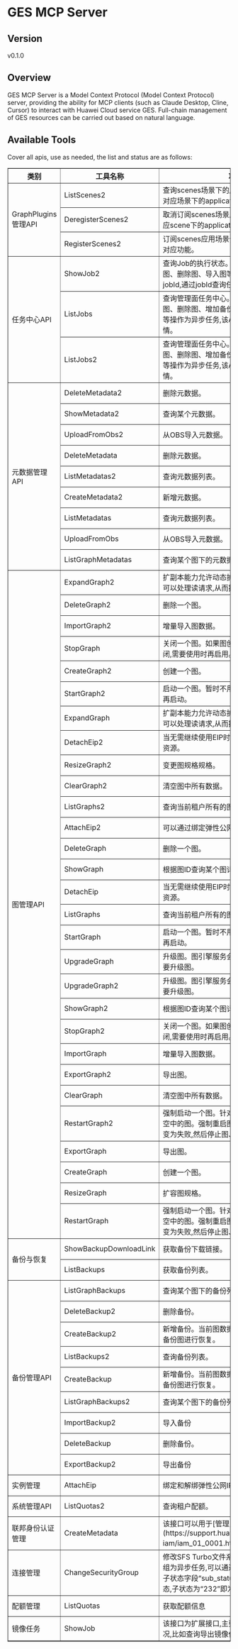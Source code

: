 # GES MCP Server 


## Version
v0.1.0

## Overview

GES MCP Server is a Model Context Protocol (Model Context Protocol) server, providing the ability for MCP clients (such as Claude Desktop, Cline, Cursor) to interact with Huawei Cloud service GES. Full-chain management of GES resources can be carried out based on natural language.

## Available Tools
Cover all apis, use as needed, the list and status are as follows:

<html>
    <head></head>
    <body>
        <table border="1" cellspacing="0" cellpadding="5">
            <tbody>
                <tr>
                    <th>类别</th>
                    <th>工具名称</th>
                    <th>功能描述</th>
                    <th>状态</th>
                </tr>
                <tr>
                    <td rowspan="3">GraphPlugins管理API</td>
                    <td>ListScenes2</td>
                    <td>查询scenes场景下的应用分析能力详情,可以获得对应场景下的application、参数和功能介绍详情。</td>
                    <td>To be tested</td>
                </tr>
                <tr>
                    <td>DeregisterScenes2</td>
                    <td>取消订阅scenes场景应用分析能力,取消订阅后对应scene下的application业务面API将不能使用。</td>
                    <td>To be tested</td>
                </tr>
                <tr>
                    <td>RegisterScenes2</td>
                    <td>订阅scenes应用场景分析能力,便于业务面API使用对应功能。</td>
                    <td>To be tested</td>
                </tr>
                <tr>
                    <td rowspan="3">任务中心API</td>
                    <td>ShowJob2</td>
                    <td>查询Job的执行状态。对创建图、关闭图、启动图、删除图、导入图等异步API命令下发后,会返回jobId,通过jobId查询任务的执行状态。</td>
                    <td>To be tested</td>
                </tr>
                <tr>
                    <td>ListJobs</td>
                    <td>查询管理面任务中心。当前创建图、关闭图、启动图、删除图、增加备份、导入图、导出图、升级图等操作为异步任务,该API用于查询这些任务的详情。</td>
                    <td>To be tested</td>
                </tr>
                <tr>
                    <td>ListJobs2</td>
                    <td>查询管理面任务中心。当前创建图、关闭图、启动图、删除图、增加备份、导入图、导出图、升级图等操作为异步任务,该API用于查询这些任务的详情。</td>
                    <td>To be tested</td>
                </tr>
                <tr>
                    <td rowspan="9">元数据管理API</td>
                    <td>DeleteMetadata2</td>
                    <td>删除元数据。</td>
                    <td>To be tested</td>
                </tr>
                <tr>
                    <td>ShowMetadata2</td>
                    <td>查询某个元数据。</td>
                    <td>To be tested</td>
                </tr>
                <tr>
                    <td>UploadFromObs2</td>
                    <td>从OBS导入元数据。</td>
                    <td>To be tested</td>
                </tr>
                <tr>
                    <td>DeleteMetadata</td>
                    <td>删除元数据。</td>
                    <td>To be tested</td>
                </tr>
                <tr>
                    <td>ListMetadatas2</td>
                    <td>查询元数据列表。</td>
                    <td>To be tested</td>
                </tr>
                <tr>
                    <td>CreateMetadata2</td>
                    <td>新增元数据。</td>
                    <td>To be tested</td>
                </tr>
                <tr>
                    <td>ListMetadatas</td>
                    <td>查询元数据列表。</td>
                    <td>To be tested</td>
                </tr>
                <tr>
                    <td>UploadFromObs</td>
                    <td>从OBS导入元数据。</td>
                    <td>To be tested</td>
                </tr>
                <tr>
                    <td>ListGraphMetadatas</td>
                    <td>查询某个图下的元数据。</td>
                    <td>To be tested</td>
                </tr>
                <tr>
                    <td rowspan="29">图管理API</td>
                    <td>ExpandGraph2</td>
                    <td>扩副本能力允许动态扩容多个从节点,扩容的从节点可以处理读请求,从而提高读请求性能。</td>
                    <td>To be tested</td>
                </tr>
                <tr>
                    <td>DeleteGraph2</td>
                    <td>删除一个图。</td>
                    <td>To be tested</td>
                </tr>
                <tr>
                    <td>ImportGraph2</td>
                    <td>增量导入图数据。</td>
                    <td>To be tested</td>
                </tr>
                <tr>
                    <td>StopGraph</td>
                    <td>关闭一个图。如果图创建好了,暂时不用可以先关闭,需要使用时再启用。</td>
                    <td>To be tested</td>
                </tr>
                <tr>
                    <td>CreateGraph2</td>
                    <td>创建一个图。</td>
                    <td>To be tested</td>
                </tr>
                <tr>
                    <td>StartGraph2</td>
                    <td>启动一个图。暂时不用的图可以先关闭,需要使用时再启动。</td>
                    <td>To be tested</td>
                </tr>
                <tr>
                    <td>ExpandGraph</td>
                    <td>扩副本能力允许动态扩容多个从节点,扩容的从节点可以处理读请求,从而提高读请求性能。</td>
                    <td>To be tested</td>
                </tr>
                <tr>
                    <td>DetachEip2</td>
                    <td>当无需继续使用EIP时,您可通过解绑EIP来释放网络资源。</td>
                    <td>To be tested</td>
                </tr>
                <tr>
                    <td>ResizeGraph2</td>
                    <td>变更图规格规格。</td>
                    <td>To be tested</td>
                </tr>
                <tr>
                    <td>ClearGraph2</td>
                    <td>清空图中所有数据。</td>
                    <td>To be tested</td>
                </tr>
                <tr>
                    <td>ListGraphs2</td>
                    <td>查询当前租户所有的图。</td>
                    <td>To be tested</td>
                </tr>
                <tr>
                    <td>AttachEip2</td>
                    <td>可以通过绑定弹性公网IP(简称EIP)访问GES服务。</td>
                    <td>To be tested</td>
                </tr>
                <tr>
                    <td>DeleteGraph</td>
                    <td>删除一个图。</td>
                    <td>To be tested</td>
                </tr>
                <tr>
                    <td>ShowGraph</td>
                    <td>根据图ID查询某个图详情。</td>
                    <td>To be tested</td>
                </tr>
                <tr>
                    <td>DetachEip</td>
                    <td>当无需继续使用EIP时,您可通过解绑EIP来释放网络资源。</td>
                    <td>To be tested</td>
                </tr>
                <tr>
                    <td>ListGraphs</td>
                    <td>查询当前租户所有的图。</td>
                    <td>To be tested</td>
                </tr>
                <tr>
                    <td>StartGraph</td>
                    <td>启动一个图。暂时不用的图可以先关闭,需要使用时再启动。</td>
                    <td>To be tested</td>
                </tr>
                <tr>
                    <td>UpgradeGraph</td>
                    <td>升级图。图引擎服务会定期升级版本,用户可根据需要升级图。</td>
                    <td>To be tested</td>
                </tr>
                <tr>
                    <td>UpgradeGraph2</td>
                    <td>升级图。图引擎服务会定期升级版本,用户可根据需要升级图。</td>
                    <td>To be tested</td>
                </tr>
                <tr>
                    <td>ShowGraph2</td>
                    <td>根据图ID查询某个图详情。</td>
                    <td>To be tested</td>
                </tr>
                <tr>
                    <td>StopGraph2</td>
                    <td>关闭一个图。如果图创建好了,暂时不用可以先关闭,需要使用时再启用。</td>
                    <td>To be tested</td>
                </tr>
                <tr>
                    <td>ImportGraph</td>
                    <td>增量导入图数据。</td>
                    <td>To be tested</td>
                </tr>
                <tr>
                    <td>ExportGraph2</td>
                    <td>导出图。</td>
                    <td>To be tested</td>
                </tr>
                <tr>
                    <td>ClearGraph</td>
                    <td>清空图中所有数据。</td>
                    <td>To be tested</td>
                </tr>
                <tr>
                    <td>RestartGraph2</td>
                    <td>强制启动一个图。针对导入、导出 、运行中 、清空中的图。强制重启图,会将该图执行中的异步任务变为失败,然后停止图、启动图到运行状态。</td>
                    <td>To be tested</td>
                </tr>
                <tr>
                    <td>ExportGraph</td>
                    <td>导出图。</td>
                    <td>To be tested</td>
                </tr>
                <tr>
                    <td>CreateGraph</td>
                    <td>创建一个图。</td>
                    <td>To be tested</td>
                </tr>
                <tr>
                    <td>ResizeGraph</td>
                    <td>扩容图规格。</td>
                    <td>To be tested</td>
                </tr>
                <tr>
                    <td>RestartGraph</td>
                    <td>强制启动一个图。针对导入、导出 、运行中 、清空中的图。强制重启图,会将该图执行中的异步任务变为失败,然后停止图、启动图到运行状态。</td>
                    <td>To be tested</td>
                </tr>
                <tr>
                    <td rowspan="2">备份与恢复</td>
                    <td>ShowBackupDownloadLink</td>
                    <td>获取备份下载链接。</td>
                    <td>To be tested</td>
                </tr>
                <tr>
                    <td>ListBackups</td>
                    <td>获取备份列表。</td>
                    <td>To be tested</td>
                </tr>
                <tr>
                    <td rowspan="9">备份管理API</td>
                    <td>ListGraphBackups</td>
                    <td>查询某个图下的备份列表。</td>
                    <td>To be tested</td>
                </tr>
                <tr>
                    <td>DeleteBackup2</td>
                    <td>删除备份。</td>
                    <td>To be tested</td>
                </tr>
                <tr>
                    <td>CreateBackup2</td>
                    <td>新增备份。当前图数据出现错误或故障时,可以启动备份图进行恢复。</td>
                    <td>To be tested</td>
                </tr>
                <tr>
                    <td>ListBackups2</td>
                    <td>查询备份列表。</td>
                    <td>To be tested</td>
                </tr>
                <tr>
                    <td>CreateBackup</td>
                    <td>新增备份。当前图数据出现错误或故障时,可以启动备份图进行恢复。</td>
                    <td>To be tested</td>
                </tr>
                <tr>
                    <td>ListGraphBackups2</td>
                    <td>查询某个图下的备份列表。</td>
                    <td>To be tested</td>
                </tr>
                <tr>
                    <td>ImportBackup2</td>
                    <td>导入备份</td>
                    <td>To be tested</td>
                </tr>
                <tr>
                    <td>DeleteBackup</td>
                    <td>删除备份。</td>
                    <td>To be tested</td>
                </tr>
                <tr>
                    <td>ExportBackup2</td>
                    <td>导出备份</td>
                    <td>To be tested</td>
                </tr>
                <tr>
                    <td rowspan="1">实例管理</td>
                    <td>AttachEip</td>
                    <td>绑定和解绑弹性公网IP。</td>
                    <td>To be tested</td>
                </tr>
                <tr>
                    <td rowspan="1">系统管理API</td>
                    <td>ListQuotas2</td>
                    <td>查询租户配额。</td>
                    <td>To be tested</td>
                </tr>
                <tr>
                    <td rowspan="1">联邦身份认证管理</td>
                    <td>CreateMetadata</td>
                    <td>该接口可以用于[管理员](https://support.huaweicloud.com/usermanual-iam/iam_01_0001.html)导入Metadata文件。</td>
                    <td>To be tested</td>
                </tr>
                <tr>
                    <td rowspan="1">连接管理</td>
                    <td>ChangeSecurityGroup</td>
                    <td>修改SFS Turbo文件系统绑定的安全组。修改安全组为异步任务,可以通过“查询单个文件系统”返回的子状态字段“sub_status”来判断是否修改安全组状态,子状态为“232”即为修改安全组成功。</td>
                    <td>To be tested</td>
                </tr>
                <tr>
                    <td rowspan="1">配额管理</td>
                    <td>ListQuotas</td>
                    <td>获取配额信息</td>
                    <td>To be tested</td>
                </tr>
                <tr>
                    <td rowspan="1">镜像任务</td>
                    <td>ShowJob</td>
                    <td>该接口为扩展接口,主要用于查询异步接口执行情况,比如查询导出镜像任务的执行状态。</td>
                    <td>To be tested</td>
                </tr>
            </tbody>
        </table>
    </body>
</html>
